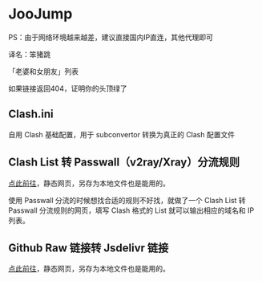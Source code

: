 # JooJump

PS：由于网络环境越来越差，建议直接国内IP直连，其他代理即可

译名：笨猪跳

「老婆和女朋友」列表

如果链接返回404，证明你的头顶绿了

## Clash.ini

自用 Clash 基础配置，用于 subconvertor 转换为真正的 Clash 配置文件



## Clash List 转 Passwall（v2ray/Xray）分流规则

[点此前往](https://benzbrake.github.io/JooJump/tools/clash-list-to-passwall.html)，静态网页，另存为本地文件也是能用的。

使用 Passwall 分流的时候想找合适的规则不好找，就做了一个 Clash List 转 Passwall 分流规则的网页，填写 Clash 格式的 List 就可以输出相应的域名和 IP 列表。

## Github Raw 链接转 Jsdelivr 链接

[点此前往](https://benzbrake.github.io/JooJump/tools/github-link-to-jsdelivr.html)，静态网页，另存为本地文件也是能用的。
